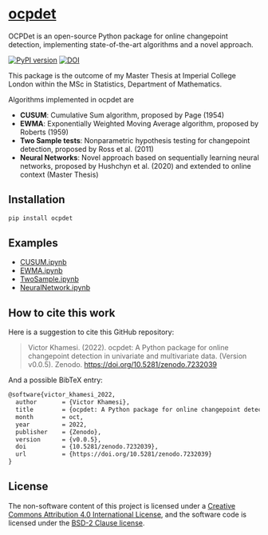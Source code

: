 # [ocpdet](https://pypi.org/project/ocpdet/)
OCPDet is an open-source Python package for online changepoint detection, implementing state-of-the-art algorithms and a novel approach.

[![PyPI version](https://badge.fury.io/py/ocpdet.svg)](https://badge.fury.io/py/ocpdet)
[![DOI](https://zenodo.org/badge/DOI/10.5281/zenodo.7632721.svg)](https://doi.org/10.5281/zenodo.7632721)

This package is the outcome of my Master Thesis at Imperial College London within the MSc in Statistics, Department of Mathematics.

Algorithms implemented in ocpdet are

- **CUSUM**: Cumulative Sum algorithm, proposed by Page (1954)
- **EWMA**: Exponentially Weighted Moving Average algorithm, proposed by Roberts (1959)
- **Two Sample tests**: Nonparametric hypothesis testing for changepoint detection, proposed by Ross et al. (2011)
- **Neural Networks**: Novel approach based on sequentially learning neural networks, proposed by Hushchyn et al. (2020) and extended to online context (Master Thesis) 

## Installation

```bash
pip install ocpdet
``` 

## Examples

- [CUSUM.ipynb](https://github.com/vkhamesi/ocpdet/blob/main/docs/CUSUM.ipynb)  
- [EWMA.ipynb](https://github.com/vkhamesi/ocpdet/blob/main/docs/EWMA.ipynb)  
- [TwoSample.ipynb](https://github.com/vkhamesi/ocpdet/blob/main/docs/TwoSample.ipynb)  
- [NeuralNetwork.ipynb](https://github.com/vkhamesi/ocpdet/blob/main/docs/NeuralNetwork.ipynb)  

## How to cite this work

Here is a suggestion to cite this GitHub repository:

> Victor Khamesi. (2022). ocpdet: A Python package for online changepoint detection in univariate and multivariate data. (Version v0.0.5). Zenodo. https://doi.org/10.5281/zenodo.7232039

And a possible BibTeX entry:

```tex
@software{victor_khamesi_2022,
  author       = {Victor Khamesi},
  title        = {ocpdet: A Python package for online changepoint detection in univariate and multivariate data.},
  month        = oct,
  year         = 2022,
  publisher    = {Zenodo},
  version      = {v0.0.5},
  doi          = {10.5281/zenodo.7232039},
  url          = {https://doi.org/10.5281/zenodo.7232039}
}
```

## License

The non-software content of this project is licensed under a [Creative Commons Attribution 4.0 International License](http://creativecommons.org/licenses/by/4.0/), and the software code is licensed under the [BSD-2 Clause license](https://opensource.org/licenses/BSD-2-Clause).

